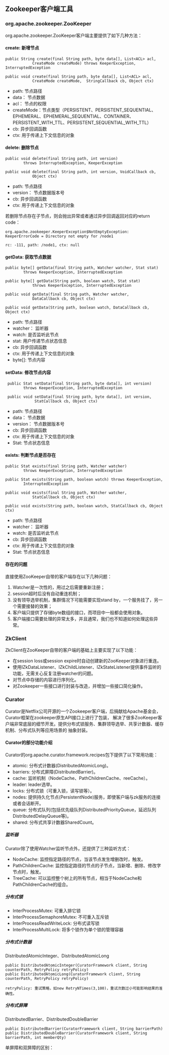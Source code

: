 ## Zookeeper客户端工具

### org.apache.zookeeper.ZooKeeper

org.apache.zookeeper.ZooKeeper客户端主要提供了如下几种方法：

#### create: 新增节点

    public String create(final String path, byte data[], List<ACL> acl,
                CreateMode createMode) throws KeeperException, InterruptedException
                
    public void create(final String path, byte data[], List<ACL> acl,
                CreateMode createMode,  StringCallback cb, Object ctx)

- path: 节点路径
- data： 节点数据
- acl： 节点的权限
- createMode：节点类型（PERSISTENT、PERSISTENT_SEQUENTIAL、EPHEMERAL、EPHEMERAL_SEQUENTIAL、CONTAINER、PERSISTENT_WITH_TTL、PERSISTENT_SEQUENTIAL_WITH_TTL）
- cb: 异步回调函数
- ctx: 用于传递上下文信息的对象
        
#### delete: 删除节点

    public void delete(final String path, int version)
            throws InterruptedException, KeeperException
            
    public void delete(final String path, int version, VoidCallback cb,
                Object ctx)

- path: 节点路径
- version： 节点数据版本号
- cb: 异步回调函数
- ctx: 用于传递上下文信息的对象

若删除节点存在子节点，则会抛出异常或者通过异步回调返回对应的return code：

    org.apache.zookeeper.KeeperException$NotEmptyException: KeeperErrorCode = Directory not empty for /node1
    
    rc: -111, path: /node1, ctx: null

#### getData: 获取节点数据

    public byte[] getData(final String path, Watcher watcher, Stat stat)
            throws KeeperException, InterruptedException

    public byte[] getData(String path, boolean watch, Stat stat)
                throws KeeperException, InterruptedException
     
    public void getData(final String path, Watcher watcher,
                DataCallback cb, Object ctx)
                
    public void getData(String path, boolean watch, DataCallback cb, Object ctx)
    
- path: 节点路径
- watcher： 监听器
- watch: 是否监听此节点
- stat: 用户传递节点状态信息
- cb: 异步回调函数
- ctx: 用于传递上下文信息的对象
- byte[]: 节点内容


#### setData: 修改节点内容

     public Stat setData(final String path, byte data[], int version)
            throws KeeperException, InterruptedException
            
     public void setData(final String path, byte data[], int version,
                 StatCallback cb, Object ctx)

- path: 节点路径
- data： 节点数据
- version： 节点数据版本号
- cb: 异步回调函数
- ctx: 用于传递上下文信息的对象        
- Stat: 节点状态信息        
                 
#### exists: 判断节点是否存在

    public Stat exists(final String path, Watcher watcher)
            throws KeeperException, InterruptedException

    public Stat exists(String path, boolean watch) throws KeeperException,
            InterruptedException
            
    public void exists(final String path, Watcher watcher,
                StatCallback cb, Object ctx)

    public void exists(String path, boolean watch, StatCallback cb, Object ctx)
    
- path: 节点路径
- watcher： 监听器
- watch: 是否监听此节点
- cb: 异步回调函数
- ctx: 用于传递上下文信息的对象
- Stat: 节点状态信息      

#### 存在的问题

直接使用ZooKeeper自带的客户端存在以下几种问题：

1) Watcher是一次性的，用过之后需要重新注册；
2) session超时后没有自动重连机制；
3) 没有领导选举机制，集群情况下可能需要实现stand by，一个服务挂了，另一个需要接替的效果；
4) 客户端只提供了存储byte数组的接口，而项目中一般都会使用对象。
5) 客户端接口需要处理的异常太多，并且通常，我们也不知道如何处理这些异常。


### ZkClient

ZkClient在ZooKeeper自带的客户端的基础上主要实现了以下功能：
- 在session loss或session expire时自动创建新的ZooKeeper对象进行重连。
- 使用IZkDataListener、IZkChildListener、IZkStateListener提供事件监听的功能，无需关心反复注册watcher的问题。
- 对节点中存储的内容进行序列化。
- 对Zookeeper一些接口进行封装与改造，并增加一些接口简化操作。


### Curator

Curator是Netflix公司开源的一个Zookeeper客户端，后捐献给Apache基金会，Curator框架在zookeeper原生API接口上进行了包装，
解决了很多ZooKeeper客户端非常底层的细节开发。提供分布式锁服务、集群领导选举、共享计数器、缓存机制、分布式队列等应用场景的
抽象封装。

#### Curator的部分功能介绍

Curator的org.apache.curator.framework.recipes包下提供了以下常用功能：
- atomic: 分布式计数器(DistributedAtomicLong)。
- barriers: 分布式屏障(DistributedBarrier)。
- cache: 监听机制（NodeCache、PathChildrenCache、reeCache）。
- leader: leader选举。
- locks: 分布式锁（可重入锁，读写锁等）。
- nodes: 提供持久化节点(PersistentNode)服务，即使客户端与zk服务的连接或者会话断开。
- queue: 分布式队列(包括优先级队列DistributedPriorityQueue，延迟队列DistributedDelayQueue等)。
- shared: 分布式共享计数器SharedCount。

##### 监听器 

Curator除了使用Watcher监听节点外，还提供了三种监听方式：
- NodeCache: 监控指定路径的节点，当该节点发生增删改时，触发。
- PathChildrenCache: 监控指定路径的节点的子节点，当新增、删除、修改字节点时，触发。
- TreeCache: 可以监控整个树上的所有节点，相当于NodeCache和PathChildrenCache的组合。

##### 分布式锁

- InterProcessMutex: 可重入排它锁
- InterProcessSemaphoreMutex: 不可重入互斥锁
- InterProcessReadWriteLock: 分布式读写锁
- InterProcessMultiLock: 将多个锁作为单个锁的管理容器

##### 分布式计数器

DistributedAtomicInteger、DistributedAtomicLong
    
    public DistributedAtomicInteger(CuratorFramework client, String counterPath, RetryPolicy retryPolicy)
    public DistributedAtomicLong(CuratorFramework client, String counterPath, RetryPolicy retryPolicy)
    
    retryPolicy: 重试策略，如new RetryNTimes(3,100)，重试次数过小可能影响结果的准确性。

  
##### 分布式屏障

DistributedBarrier、DistributedDoubleBarrier
    
    public DistributedBarrier(CuratorFramework client, String barrierPath)
    public DistributedDoubleBarrier(CuratorFramework client, String barrierPath, int memberQty)
    
单屏障和双屏障的区别：
    
    
    
    
    











